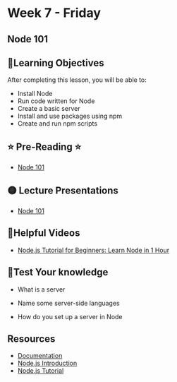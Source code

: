 # Week 7 - Friday

## Node 101

## 📍Learning Objectives
After completing this lesson, you will be able to:

- Install Node
- Run code written for Node
- Create a basic server
- Install and use packages using npm
- Create and run npm scripts

## ⭐️ Pre-Reading ⭐️
- [Node 101](https://digitalcrafts.instructure.com/courses/252/pages/reading-node-101?module_item_id=23350)

<!-- ## 📍Agenda -->

## 🟡 Lecture Presentations
<!-- - [AWS S3](http://dc-houston.herokuapp.com/p2/AWS/AWS-s3.html#1) -->
- [Node 101](https://dc-web2.onrender.com//p2/Node/Node101.html)

<!-- ## 🟣Labs 

## 🟠Homework  -->

## 🔵Helpful Videos
- [Node.js Tutorial for Beginners: Learn Node in 1 Hour](https://www.youtube.com/watch?v=TlB_eWDSMt4)

<!-- ## ✔️Todo Checklist
- [ ]

## 🔶Vocabulary
- Module -->

## 🔷Test Your knowledge
- What is a server
- Name some server-side languages

- How do you set up a server in Node

## Resources 
- [Documentation](https://nodejs.org/dist/latest-v16.x/docs/api/)
- [Node.js Introduction](https://www.w3schools.com/nodejs/nodejs_intro.asp)
- [Node.js Tutorial](https://www.w3schools.com/nodejs/)



